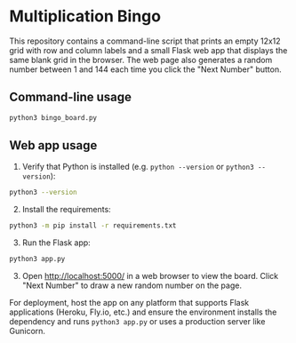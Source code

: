 # Multiplication Bingo

This repository contains a command-line script that prints an empty 12x12 grid with row and column labels and a small Flask web app that displays the same blank grid in the browser. The web page also generates a random number between 1 and 144 each time you click the "Next Number" button.

## Command-line usage

```bash
python3 bingo_board.py
```

## Web app usage

1. Verify that Python is installed (e.g. `python --version` or `python3 --version`):

```bash
python3 --version
```

2. Install the requirements:

```bash
python3 -m pip install -r requirements.txt
```

3. Run the Flask app:

```bash
python3 app.py
```

3. Open <http://localhost:5000/> in a web browser to view the board. Click "Next Number" to draw a new random number on the page.

For deployment, host the app on any platform that supports Flask applications (Heroku, Fly.io, etc.) and ensure the environment installs the dependency and runs `python3 app.py` or uses a production server like Gunicorn.
